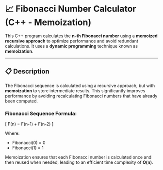 # 📈 Fibonacci Number Calculator (C++ - Memoization)

This C++ program calculates the **n-th Fibonacci number** using a **memoized recursive approach** to optimize performance and avoid redundant calculations. It uses a **dynamic programming** technique known as **memoization**.

---

## 📋 Description

The Fibonacci sequence is calculated using a recursive approach, but with **memoization** to store intermediate results. This significantly improves performance by avoiding recalculating Fibonacci numbers that have already been computed.

### Fibonacci Sequence Formula:

\[
F(n) = F(n-1) + F(n-2)
\]

Where:
- Fibonacci(0) = 0  
- Fibonacci(1) = 1  

Memoization ensures that each Fibonacci number is calculated once and then reused when needed, leading to an efficient time complexity of **O(n)**.